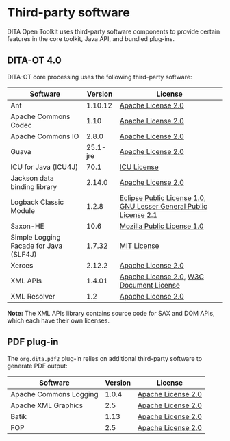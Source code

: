 # Third-party software

DITA Open Toolkit uses third-party software components to provide certain features in the core toolkit, Java API, and bundled plug-ins.

## DITA-OT 4.0

DITA-OT core processing uses the following third-party software:

|Software|Version|License|
|--------|-------|-------|
|Ant|1.10.12|[Apache License 2.0](https://www.apache.org/licenses/LICENSE-2.0)|
|Apache Commons Codec|1.10|[Apache License 2.0](https://www.apache.org/licenses/LICENSE-2.0)|
|Apache Commons IO|2.8.0|[Apache License 2.0](https://www.apache.org/licenses/LICENSE-2.0)|
|Guava|25.1-jre|[Apache License 2.0](https://www.apache.org/licenses/LICENSE-2.0)|
|ICU for Java \(ICU4J\)|70.1|[ICU License](http://source.icu-project.org/repos/icu/icu/tags/release-57-1/LICENSE)|
|Jackson data binding library|2.14.0|[Apache License 2.0](https://www.apache.org/licenses/LICENSE-2.0)|
|Logback Classic Module|1.2.8|[Eclipse Public License 1.0](http://www.eclipse.org/legal/epl-v10.html), [GNU Lesser General Public License 2.1](https://www.gnu.org/licenses/old-licenses/lgpl-2.1.html)|
|Saxon-HE|10.6|[Mozilla Public License 1.0](https://www.mozilla.org/media/MPL/1.1/index.0c5913925d40.txt)|
|Simple Logging Facade for Java \(SLF4J\)|1.7.32|[MIT License](https://opensource.org/licenses/mit-license.php)|
|Xerces|2.12.2|[Apache License 2.0](https://www.apache.org/licenses/LICENSE-2.0)|
|XML APIs|1.4.01|[Apache License 2.0](https://www.apache.org/licenses/LICENSE-2.0), [W3C Document License](https://www.w3.org/Consortium/Legal/2002/copyright-documents-20021231)|
|XML Resolver|1.2|[Apache License 2.0](https://www.apache.org/licenses/LICENSE-2.0)|

**Note:** The XML APIs library contains source code for SAX and DOM APIs, which each have their own licenses.

## PDF plug-in

The `org.dita.pdf2` plug-in relies on additional third-party software to generate PDF output:

|Software|Version|License|
|--------|-------|-------|
|Apache Commons Logging|1.0.4|[Apache License 2.0](https://www.apache.org/licenses/LICENSE-2.0)|
|Apache XML Graphics|2.5|[Apache License 2.0](https://www.apache.org/licenses/LICENSE-2.0)|
|Batik|1.13|[Apache License 2.0](https://www.apache.org/licenses/LICENSE-2.0)|
|FOP|2.5|[Apache License 2.0](https://www.apache.org/licenses/LICENSE-2.0)|

